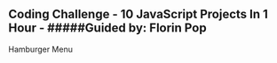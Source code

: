 ## Coding Challenge - 10 JavaScript Projects In 1 Hour - #####Guided by: Florin Pop

Hamburger Menu










































